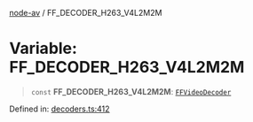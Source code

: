 [node-av](../globals.md) / FF\_DECODER\_H263\_V4L2M2M

# Variable: FF\_DECODER\_H263\_V4L2M2M

> `const` **FF\_DECODER\_H263\_V4L2M2M**: [`FFVideoDecoder`](../type-aliases/FFVideoDecoder.md)

Defined in: [decoders.ts:412](https://github.com/seydx/av/blob/f8631fc881b394300b1479f511d55cf1c370a87f/src/constants/decoders.ts#L412)
